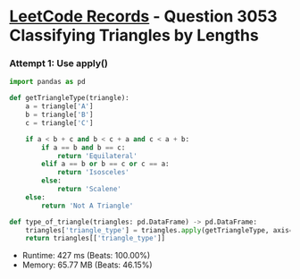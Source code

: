 # [LeetCode Records](../../README.md) - Question 3053 Classifying Triangles by Lengths

### Attempt 1: Use apply()
```py
import pandas as pd

def getTriangleType(triangle):
    a = triangle['A']
    b = triangle['B']
    c = triangle['C']

    if a < b + c and b < c + a and c < a + b:
        if a == b and b == c:
            return 'Equilateral'
        elif a == b or b == c or c == a:
            return 'Isosceles'
        else:
            return 'Scalene'
    else:
        return 'Not A Triangle'

def type_of_triangle(triangles: pd.DataFrame) -> pd.DataFrame:
    triangles['triangle_type'] = triangles.apply(getTriangleType, axis=1)
    return triangles[['triangle_type']]
```
- Runtime: 427 ms (Beats: 100.00%)
- Memory: 65.77 MB (Beats: 46.15%)

<br>
